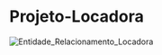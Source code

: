 # Projeto-Locadora


![Entidade_Relacionamento_Locadora](https://user-images.githubusercontent.com/85655579/208318209-d896ce58-2b0e-4cf3-98f3-9091dbc7fedd.jpg)

